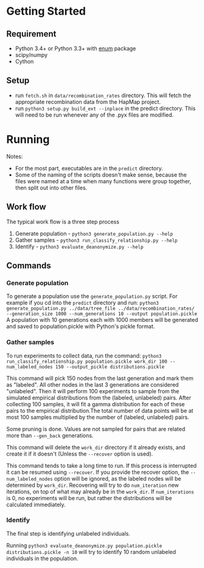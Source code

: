 Getting Started
===============

Requirement
-----------

* Python 3.4+ or Python 3.3+ with [enum](https://pypi.python.org/pypi/enum34) package
* scipy/numpy
* Cython



Setup
-----

* run `fetch.sh` in `data/recombination_rates` directory. This will
  fetch the appropriate recombination data from the HapMap project.
* run `python3 setup.py build_ext --inplace` in the predict
  directory. This will need to be run whenever any of the .pyx files
  are modified.

Running
=======

Notes:
* For the most part, executables are in the `predict` directory.
* Some of the naming of the scripts doesn't make sense, because the files were named at a time when many functions were group together, then split out into other files.

Work flow
---------

The typical work flow is a three step process

1. Generate population - `python3 generate_population.py --help`
2. Gather samples - `python3 run_classify_relationship.py --help`
3. Identify - `python3 evaluate_deanonymize.py --help`

Commands
--------

### Generate population

To generate a population use the `generate_population.py` script. For
example if you cd into the `predict` directory and run: `python3
generate_population.py ../data/tree_file ../data/recombination_rates/
--generation_size 1000 --num_generations 10 --output
population.pickle` A population with 10 generations each with 1000
members will be generated and saved to population.pickle with Python's
pickle format.


### Gather samples

To run experiments to collect data, run the command:
`python3 run_classify_relationship.py population.pickle work_dir 100 --num_labeled_nodes 150 --output_pickle distributions.pickle`


This command will pick 150 nodes from the last generation and mark them as "labeled". All other nodes in the last 3 generations are considered "unlabeled". Then it will perform 100 experiments to sample from the simulated empirical distributions from the (labeled, unlabeled) pairs. After collecting 100 samples, it will fit a gamma distribution for each of these pairs to the empirical distribution.The total number of data points will be at most 100 samples multiplied by the number of (labeled, unlabeled) pairs.

Some pruning is done. Values are not sampled for pairs that are related more than `--gen_back` generations.

This command will delete the `work_dir` directory if it already exists, and create it if it doesn't (Unless the `--recover` option is used).

This command tends to take a long time to run. If this process is interrupted it can be resumed using `--recover`. If you provide the recover option, the `--num_labeled_nodes` option will be ignored, as the labeled nodes will be determined by `work_dir`. Recovering will try to do `num_iteration` new iterations, on top of what may already be in the `work_dir`. If `num_iterations` is 0, no experiments will be run, but rather the distributions will be calculated immediately.


### Identify

The final step is identifying unlabeled individuals.

Running `python3 evaluate_deanonymize.py population.pickle distributions.pickle -n 10` will try to identify 10 random unlabeled individuals in the population.

